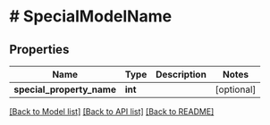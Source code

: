 # # SpecialModelName

## Properties

Name | Type | Description | Notes
------------ | ------------- | ------------- | -------------
**special_property_name** | **int** |  | [optional] 

[[Back to Model list]](../../README.md#documentation-for-models) [[Back to API list]](../../README.md#documentation-for-api-endpoints) [[Back to README]](../../README.md)


